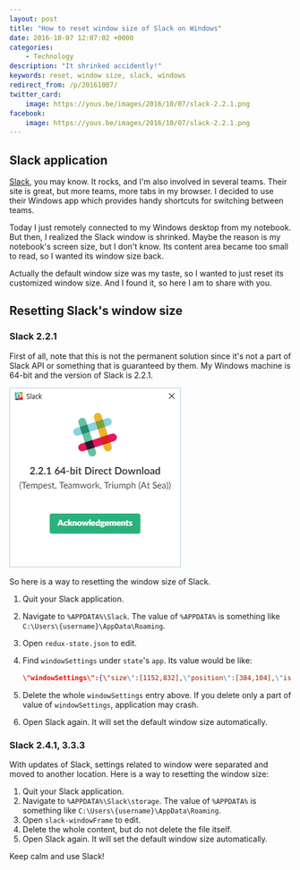 ```yaml
---
layout: post
title: "How to reset window size of Slack on Windows"
date: 2016-10-07 12:07:02 +0000
categories:
    - Technology
description: "It shrinked accidently!"
keywords: reset, window size, slack, windows
redirect_from: /p/20161007/
twitter_card:
    image: https://yous.be/images/2016/10/07/slack-2.2.1.png
facebook:
    image: https://yous.be/images/2016/10/07/slack-2.2.1.png
---
```


## Slack application

[Slack](https://slack.com/), you may know. It rocks, and I'm also involved in
several teams. Their site is great, but more teams, more tabs in my browser. I
decided to use their Windows app which provides handy shortcuts for switching
between teams.

Today I just remotely connected to my Windows desktop from my notebook. But
then, I realized the Slack window is shrinked. Maybe the reason is my notebook's
screen size, but I don't know. Its content area became too small to read, so I
wanted its window size back.

Actually the default window size was my taste, so I wanted to just reset its
customized window size. And I found it, so here I am to share with you.

## Resetting Slack's window size

### Slack 2.2.1

First of all, note that this is not the permanent solution since it's not a part
of Slack API or something that is guaranteed by them. My Windows machine is
64-bit and the version of Slack is 2.2.1.

![Slack 2.2.1](/images/2016/10/07/slack-2.2.1.png "Slack 2.2.1")

So here is a way to resetting the window size of Slack.

1. Quit your Slack application.
2. Navigate to `%APPDATA%\Slack`. The value of `%APPDATA%` is something like
   `C:\Users\{username}\AppData\Roaming`.
3. Open `redux-state.json` to edit.
4. Find `windowSettings` under `state`'s `app`. Its value would be like:

   ``` json
   \"windowSettings\":{\"size\":[1152,832],\"position\":[384,104],\"isMaximized\":false}
   ```
5. Delete the whole `windowSettings` entry above. If you delete only a part of
   value of `windowSettings`, application may crash.
6. Open Slack again. It will set the default window size automatically.

### Slack 2.4.1, 3.3.3

With updates of Slack, settings related to window were separated and moved to
another location. Here is a way to resetting the window size:

1. Quit your Slack application.
2. Navigate to `%APPDATA%\Slack\storage`. The value of `%APPDATA%` is something
   like `C:\Users\{username}\AppData\Roaming`.
3. Open `slack-windowFrame` to edit.
4. Delete the whole content, but do not delete the file itself.
5. Open Slack again. It will set the default window size automatically.

Keep calm and use Slack!
